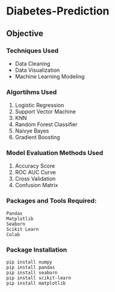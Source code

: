 # Diabetes-Prediction


## Objective

### Techniques Used

- Data Cleaning
- Data Visualization
- Machine Learning Modeling

### Algortihms Used

1. Logistic Regression
2. Support Vector Machine
3. KNN
4. Random Forest Classifier 
5. Naivye Bayes
6. Gradient Boosting

### Model Evaluation Methods Used

1. Accuracy Score
2. ROC AUC Curve
3. Cross Validation
4. Confusion Matrix


### Packages and Tools Required:
```
Pandas 
Matplotlib
Seaborn
Scikit Learn
Colab
```
### Package Installation
```
pip install numpy
pip install pandas
pip install seaborn
pip install scikit-learn
pip install matplotlib
```
